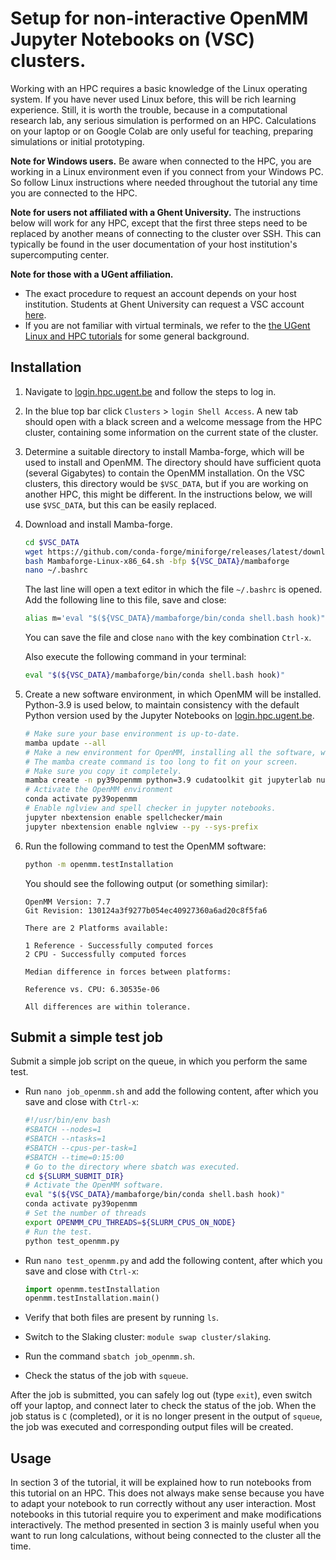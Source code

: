 # Setup for non-interactive OpenMM Jupyter Notebooks on (VSC) clusters.

Working with an HPC requires a basic knowledge of the Linux operating system.
If you have never used Linux before, this will be rich learning experience.
Still, it is worth the trouble, because in a computational research lab, any serious simulation is performed on an HPC.
Calculations on your laptop or on Google Colab are only useful for teaching, preparing simulations or initial prototyping.

**Note for Windows users.**
Be aware when connected to the HPC, you are working in a Linux environment even if you connect from your Windows PC.
So follow Linux instructions where needed throughout the tutorial any time you are connected to the HPC.

**Note for users not affiliated with a Ghent University.**
The instructions below will work for any HPC, except that the first three steps need to be replaced by another means of connecting to the cluster over SSH.
This can typically be found in the user documentation of your host institution's supercomputing center.

**Note for those with a UGent affiliation.**
- The exact procedure to request an account depends on your host institution.
Students at Ghent University can request a VSC account [here](https://www.ugent.be/hpc/en/access/policy/access#Students).
- If you are not familiar with virtual terminals, we refer to the [the UGent Linux and HPC tutorials](https://www.ugent.be/hpc/en/support/documentation.htm) for some general background.


## Installation

1. Navigate to [login.hpc.ugent.be](https://login.hpc.ugent.be) and follow the steps to log in.

1. In the blue top bar click `Clusters` > `login Shell Access`.
   A new tab should open with a black screen and a welcome message from the HPC cluster, containing some information on the current state of the cluster.

1. Determine a suitable directory to install Mamba-forge, which will be used to install and OpenMM.
   The directory should have sufficient quota (several Gigabytes) to contain the OpenMM installation.
   On the VSC clusters, this directory would be `$VSC_DATA`, but if you are working on another HPC, this might be different.
   In the instructions below, we will use `$VSC_DATA`, but this can be easily replaced.

1. Download and install Mamba-forge.

   ```bash
   cd $VSC_DATA
   wget https://github.com/conda-forge/miniforge/releases/latest/download/Mambaforge-Linux-x86_64.sh
   bash Mambaforge-Linux-x86_64.sh -bfp ${VSC_DATA}/mambaforge
   nano ~/.bashrc
   ```

   The last line will open a text editor in which the file `~/.bashrc` is opened.
   Add the following line to this file, save and close:

   ```bash
   alias m='eval "$(${VSC_DATA}/mambaforge/bin/conda shell.bash hook)"'
   ```

   You can save the file and close `nano` with the key combination `Ctrl-x`.

   Also execute the following command in your terminal:
   ```bash
   eval "$(${VSC_DATA}/mambaforge/bin/conda shell.bash hook)"
   ```

1. Create a new software environment, in which OpenMM will be installed.
   Python-3.9 is used below, to maintain consistency with the default Python version used by the Jupyter Notebooks on [login.hpc.ugent.be](https://login.hpc.ugent.be).

   ```bash
   # Make sure your base environment is up-to-date.
   mamba update --all
   # Make a new environment for OpenMM, installing all the software, which takes some minutes.
   # The mamba create command is too long to fit on your screen.
   # Make sure you copy it completely.
   mamba create -n py39openmm python=3.9 cudatoolkit git jupyterlab numpy pandas scipy matplotlib ipympl rdkit openbabel openmm mdtraj nglview pymbar pdbfixer parmed jupyter_contrib_nbextensions
   # Activate the OpenMM environment
   conda activate py39openmm
   # Enable nglview and spell checker in jupyter notebooks.
   jupyter nbextension enable spellchecker/main
   jupyter nbextension enable nglview --py --sys-prefix
   ```

1. Run the following command to test the OpenMM software:

   ```bash
   python -m openmm.testInstallation
   ```

   You should see the following output (or something similar):

   ```
   OpenMM Version: 7.7
   Git Revision: 130124a3f9277b054ec40927360a6ad20c8f5fa6

   There are 2 Platforms available:

   1 Reference - Successfully computed forces
   2 CPU - Successfully computed forces

   Median difference in forces between platforms:

   Reference vs. CPU: 6.30535e-06

   All differences are within tolerance.
   ```


## Submit a simple test job

Submit a simple job script on the queue, in which you perform the same test.

- Run `nano job_openmm.sh` and add the following content, after which you save and close with `Ctrl-x`:

  ```bash
  #!/usr/bin/env bash
  #SBATCH --nodes=1
  #SBATCH --ntasks=1
  #SBATCH --cpus-per-task=1
  #SBATCH --time=0:15:00
  # Go to the directory where sbatch was executed.
  cd ${SLURM_SUBMIT_DIR}
  # Activate the OpenMM software.
  eval "$(${VSC_DATA}/mambaforge/bin/conda shell.bash hook)"
  conda activate py39openmm
  # Set the number of threads
  export OPENMM_CPU_THREADS=${SLURM_CPUS_ON_NODE}
  # Run the test.
  python test_openmm.py
  ```

- Run `nano test_openmm.py` and add the following content, after which you save and close with `Ctrl-x`:

  ```python
  import openmm.testInstallation
  openmm.testInstallation.main()
  ```

- Verify that both files are present by running `ls`.

- Switch to the Slaking cluster:
  `module swap cluster/slaking`.

- Run the command `sbatch job_openmm.sh`.

- Check the status of the job with `squeue`.

After the job is submitted, you can safely log out (type `exit`), even switch off your laptop, and connect later to check the status of the job.
When the job status is `C` (completed), or it is no longer present in the output of `squeue`, the job was executed and corresponding output files will be created.


## Usage

In section 3 of the tutorial, it will be explained how to run notebooks from this tutorial on an HPC.
This does not always make sense because you have to adapt your notebook to run correctly without any user interaction.
Most notebooks in this tutorial require you to experiment and make modifications interactively.
The method presented in section 3 is mainly useful when you want to run long calculations, without being connected to the cluster all the time.
